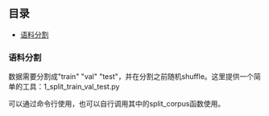 ## 目录
* [语料分割](#语料分割)

### 语料分割

数据需要分割成"train" "val" "test"，并在分割之前随机shuffle。这里提供一个简单的工具：1_split_train_val_test.py

可以通过命令行使用，也可以自行调用其中的split_corpus函数使用。

